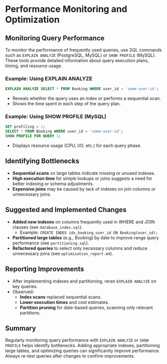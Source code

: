 # Performance Monitoring and Optimization

## Monitoring Query Performance

To monitor the performance of frequently used queries, use SQL commands such as `EXPLAIN ANALYZE` (PostgreSQL, MySQL) or `SHOW PROFILE` (MySQL). These tools provide detailed information about query execution plans, timing, and resource usage.

### Example: Using EXPLAIN ANALYZE

```sql
EXPLAIN ANALYZE SELECT * FROM Booking WHERE user_id = 'some-user-id';
```

- Reveals whether the query uses an index or performs a sequential scan.
- Shows the time spent in each step of the query plan.

### Example: Using SHOW PROFILE (MySQL)

```sql
SET profiling = 1;
SELECT * FROM Booking WHERE user_id = 'some-user-id';
SHOW PROFILE FOR QUERY 1;
```

- Displays resource usage (CPU, I/O, etc.) for each query phase.

## Identifying Bottlenecks

- **Sequential scans** on large tables indicate missing or unused indexes.
- **High execution time** for simple lookups or joins suggests a need for better indexing or schema adjustments.
- **Expensive joins** may be caused by lack of indexes on join columns or unnecessary joins.

## Suggested and Implemented Changes

- **Added new indexes** on columns frequently used in WHERE and JOIN clauses (see `database_index.sql`).
  - Example: `CREATE INDEX idx_booking_user_id ON Booking(user_id);`
- **Partitioned large tables** (e.g., Booking) by date to improve range query performance (see `partitioning.sql`).
- **Refactored queries** to select only necessary columns and reduce unnecessary joins (see `optimization_report.md`).

## Reporting Improvements

- After implementing indexes and partitioning, reran `EXPLAIN ANALYZE` on key queries.
- Observed:
  - **Index scans** replaced sequential scans.
  - **Lower execution times** and cost estimates.
  - **Partition pruning** for date-based queries, scanning only relevant partitions.

## Summary

Regularly monitoring query performance with `EXPLAIN ANALYZE` or `SHOW PROFILE` helps identify bottlenecks. Adding appropriate indexes, partitioning large tables, and optimizing queries can significantly improve performance. Always re-test queries after changes to confirm improvements.
